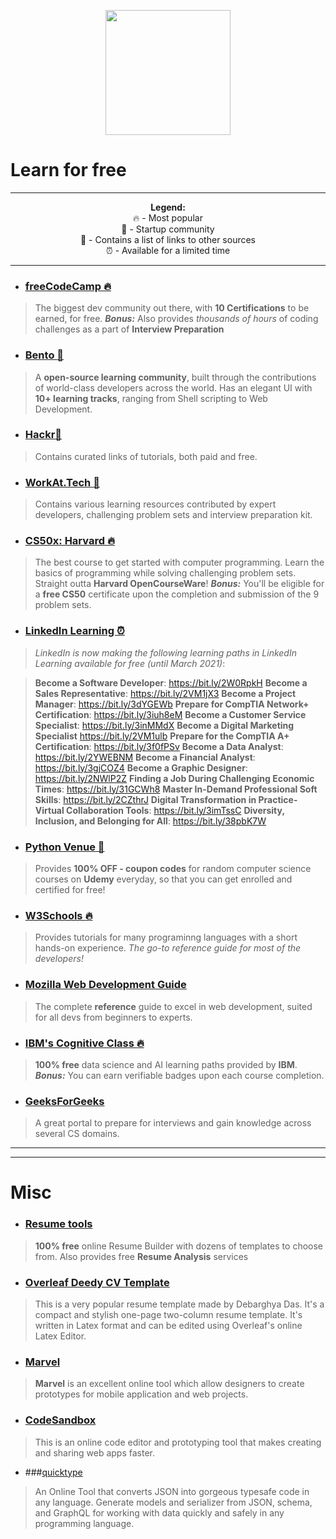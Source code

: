 <p align="center">
<img width="200px" src="https://upload.wikimedia.org/wikipedia/commons/7/75/Wikimedia_Community_Logo.svg">
</p>

# Learn for free
<hr>
<p align="center">
<strong>Legend:</strong>
<br>
🔥 - Most popular
<br>
🚀 - Startup community
<br>
🔗 - Contains a list of links to other sources
<br>
⏰ - Available for a limited time
</p>
<hr>

* ### [freeCodeCamp :fire:](https://www.freecodecamp.org/)
>The biggest dev community out there, with **10 Certifications** to be earned, for free.
***Bonus:*** Also provides *thousands of hours* of coding challenges as a part of __Interview Preparation__

* ### [Bento :rocket:](https://bento.io/)
> A **open-source learning community**, built through the contributions of world-class developers across the world.
Has an elegant UI with **10+ learning tracks**, ranging from Shell scripting to Web Development.

* ### [Hackr:link:](https://hackr.io/)
> Contains curated links of tutorials, both paid and free.

* ### [WorkAt.Tech :rocket:](https://work@tech/)
> Contains various learning resources contributed by expert developers, challenging problem sets and interview preparation kit.

* ### [CS50x: Harvard :fire:](https://cs50.harvard.edu/)
> The best course to get started with computer programming. Learn the basics of programming while solving challenging problem sets. Straight outta **Harvard OpenCourseWare**!
***Bonus:*** You'll be eligible for a **free CS50** certificate upon the completion and submission of the 9 problem sets.

* ### [LinkedIn Learning :alarm_clock:](https://www.linkedin.com/learning/)
>*LinkedIn is now making the following learning paths in LinkedIn Learning available for free (until March 2021)*:

>__Become a Software Developer__: https://bit.ly/2W0RpkH
>__Become a Sales Representative__: https://bit.ly/2VM1jX3
 >__Become a Project Manager__: https://bit.ly/3dYGEWb
>__Prepare for CompTIA Network+ Certification__: https://bit.ly/3iuh8eM
>__Become a Customer Service Specialist__: https://bit.ly/3inMMdX
>__Become a Digital Marketing Specialist__ https://bit.ly/2VM1ulb
>__Prepare for the CompTIA A+ Certification__: https://bit.ly/3f0fPSv
>__Become a Data Analyst__: https://bit.ly/2YWEBNM
>__Become a Financial Analyst__: https://bit.ly/3gjCOZ4
>__Become a Graphic Designer__: https://bit.ly/2NWlP2Z
>__Finding a Job During Challenging Economic Times__: https://bit.ly/31GCWh8
>__Master In-Demand Professional Soft Skills__: https://bit.ly/2CZthrJ
>__Digital Transformation in Practice- Virtual Collaboration Tools__: https://bit.ly/3imTssC
>__Diversity, Inclusion, and Belonging for All__: https://bit.ly/38pbK7W

* ### [Python Venue :link:](http://pythonvenue.blogspot.com/)
> Provides **100% OFF - coupon codes** for random computer science courses on **Udemy** everyday, so that you can get enrolled and certified for free!

* ### [W3Schools :fire:](https://w3schools.com/)
> Provides tutorials for many programinng languages with a short hands-on experience. *The go-to reference guide for most of the developers!*

* ### [Mozilla Web Development Guide](https://developer.mozilla.org/en-US/docs/Web/Guide)
> The complete **reference** guide to excel in web development, suited for all devs from beginners to experts.

* ### [IBM's Cognitive Class :fire:](https://cognitiveclass.ai/)
> **100% free** data science and AI learning paths provided by **IBM**.
***Bonus:*** You can earn verifiable badges upon each course completion.

* ### [GeeksForGeeks](https://www.geeksforgeeks.org/)
> A great portal to prepare for interviews and gain knowledge across several CS domains.

<hr>
<hr> 

# Misc 

* ### [Resume tools](https://cultivatedculture.com/tools/)
> **100% free** online Resume Builder with dozens of templates to choose from. Also provides free **Resume Analysis** services

* ### [Overleaf Deedy CV Template](https://www.overleaf.com/latex/templates/deedy-cv/bjryvfsjdyxz)
> This is a very popular resume template made by Debarghya Das. It's a compact and stylish one-page two-column resume template. It's written in Latex format and can be edited using Overleaf's online Latex Editor.

* ### [Marvel](https://marvelapp.com/)
> **Marvel** is an excellent online tool which allow designers to create prototypes for mobile application and web projects.

* ### [CodeSandbox](https://codesandbox.io/index2)
> This is an online code editor and prototyping tool that makes creating and sharing web apps faster.

* ###[quicktype](https://quicktype.io/)
>An Online Tool that converts JSON into gorgeous typesafe code in any language. Generate models and serializer from JSON, schema, and GraphQL for working with data quickly and safely in any programming language.
